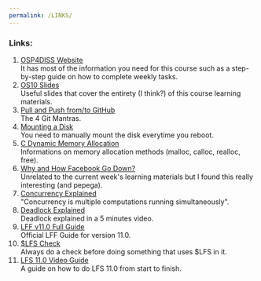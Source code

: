 ```yaml
---
permalink: /LINKS/
---
```

### Links:
1. [OSP4DISS Website](https://osp4diss.vlsm.org/)<br>
It has most of the information you need for this course such as a step-by-step guide on how to complete weekly tasks.<br>
2. [OS10 Slides](https://www.os-book.com/OS10/slide-dir/)<br>
Useful slides that cover the entirety (I think?) of this course learning materials.<br>
3. [Pull and Push from/to GitHub](https://osp4diss.vlsm.org/osp-114.html)<br>
The 4 Git Mantras.
4. [Mounting a Disk](https://osp4diss.vlsm.org/W03-03.html)<br>
You need to manually mount the disk everytime you reboot.
5. [C Dynamic Memory Allocation](https://www.programiz.com/c-programming/c-dynamic-memory-allocation)<br>
Informations on memory allocation methods (malloc, calloc, realloc, free).
6. [Why and How Facebook Go Down?](https://youtu.be/Bie32IZlMtY)<br>
Unrelated to the current week's learning materials but I found this really interesting (and pepega).
7. [Concurrency Explained](https://web.mit.edu/6.005/www/fa14/classes/17-concurrency)<br>
"Concurrency is multiple computations running simultaneously".
8. [Deadlock Explained](https://www.geeksforgeeks.org/introduction-of-deadlock-in-operating-system/)<br>
Deadlock explained in a 5 minutes video.
9. [LFF v11.0 Full Guide](https://www.linuxfromscratch.org/lfs/view/11.0/)<br>
Official LFF Guide for version 11.0.
10. [$LFS Check](https://www.linuxfromscratch.org/lfs/view/11.0-systemd/chapter02/aboutlfs.html)<br>
Always do a check before doing something that uses $LFS in it.
11. [LFS 11.0 Video Guide](https://www.youtube.com/playlist?list=PLyc5xVO2uDsDK5_zewRXYOZA0cyjwcboE)<br>
A guide on how to do LFS 11.0 from start to finish.
